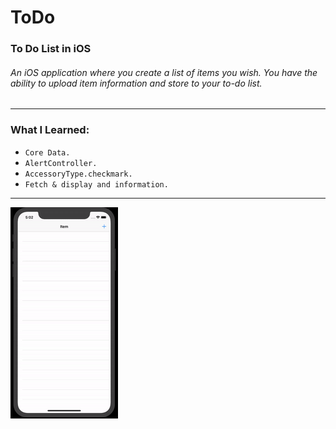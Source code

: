 # ToDo

### To Do List in iOS

###### An iOS application where you create a list of items you wish. You have the ability to upload item information and store to your to-do list.

---

### What I Learned:

* `Core Data.`
* `AlertController.`
* `AccessoryType.checkmark.`
* `Fetch & display and information.`

---

![](gif/to-do.gif)
